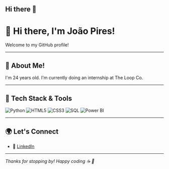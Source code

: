 ## Hi there 👋

<!--
**joaopjp11/joaopjp11** is a ✨ _special_ ✨ repository because its `README.md` (this file) appears on your GitHub profile.

Here are some ideas to get you started:

- 🔭 I’m currently working on ...
- 🌱 I’m currently learning ...
- 👯 I’m looking to collaborate on ...
- 🤔 I’m looking for help with ...
- 💬 Ask me about ...
- 📫 How to reach me: ...
- 😄 Pronouns: ...
- ⚡ Fun fact: ...
-->
# 👋 Hi there, I'm João Pires!

Welcome to my GitHub profile!

---

## 💬 About Me!

I'm 24 years old. I'm currently doing an internship at The Loop Co.

---

## 🧰 Tech Stack & Tools

<!-- You can add/remove icons based on your actual stack -->

![Python](https://img.shields.io/badge/-Python-3776AB?logo=python&logoColor=fff)
![HTML5](https://img.shields.io/badge/-HTML5-E34F26?logo=html5&logoColor=fff)
![CSS3](https://img.shields.io/badge/-CSS3-1572B6?logo=css3&logoColor=fff)
![SQL](https://img.shields.io/badge/-SQL-4479A1?logo=mysql&logoColor=fff)
![Power BI](https://img.shields.io/badge/-Power%20BI-F2C811?logo=powerbi&logoColor=000)

---

## 🌍 Let's Connect

- 💼 [LinkedIn](https://linkedin.com/in/joao-pj-pires)

---

_Thanks for stopping by! Happy coding ☕ 🚀_

